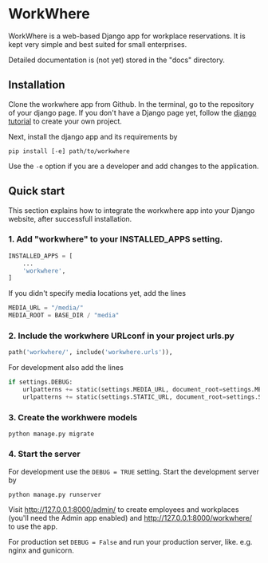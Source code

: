 # WorkWhere

WorkWhere is a web-based Django app for workplace reservations. It is kept very simple and best suited for small enterprises.

Detailed documentation is (not yet) stored in the "docs" directory.

## Installation

Clone the workwhere app from Github. 
In the terminal, go to the repository of your django page. If you don't have a Django page yet, follow the [django tutorial](https://docs.djangoproject.com/en/4.1/intro/tutorial01/#creating-a-project) to create your own project.

Next, install the django app and its requirements by

```
pip install [-e] path/to/workwhere
```

Use the `-e` option if you are a developer and add changes to the application. 

## Quick start

This section explains how to integrate the workwhere app into your Django website, after successfull installation.

### 1. Add "workwhere" to your INSTALLED_APPS setting.

```python
INSTALLED_APPS = [
    ...
    'workwhere',
]
```

If you didn't specify media locations yet, add the lines

```python
MEDIA_URL = "/media/"
MEDIA_ROOT = BASE_DIR / "media"
```

### 2. Include the workwhere URLconf in your project urls.py

```python
path('workwhere/', include('workwhere.urls')),
```

For development also add the lines

```python
if settings.DEBUG:
    urlpatterns += static(settings.MEDIA_URL, document_root=settings.MEDIA_ROOT)
    urlpatterns += static(settings.STATIC_URL, document_root=settings.STATIC_ROOT) 
```

### 3. Create the workhwere models

    python manage.py migrate

### 4. Start the server

For development use the `DEBUG = TRUE` setting. Start the development server by

    python manage.py runserver

Visit http://127.0.0.1:8000/admin/ to create employees and workplaces (you'll need the Admin app enabled) and http://127.0.0.1:8000/workwhere/ to use the app.

For production set `DEBUG = False` and run your production server, like. e.g. nginx and gunicorn.

